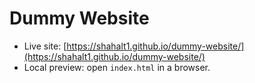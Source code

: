 # Dummy Website

- Live site: [https://shahalt1.github.io/dummy-website/](https://shahalt1.github.io/dummy-website/)
- Local preview: open `index.html` in a browser.
